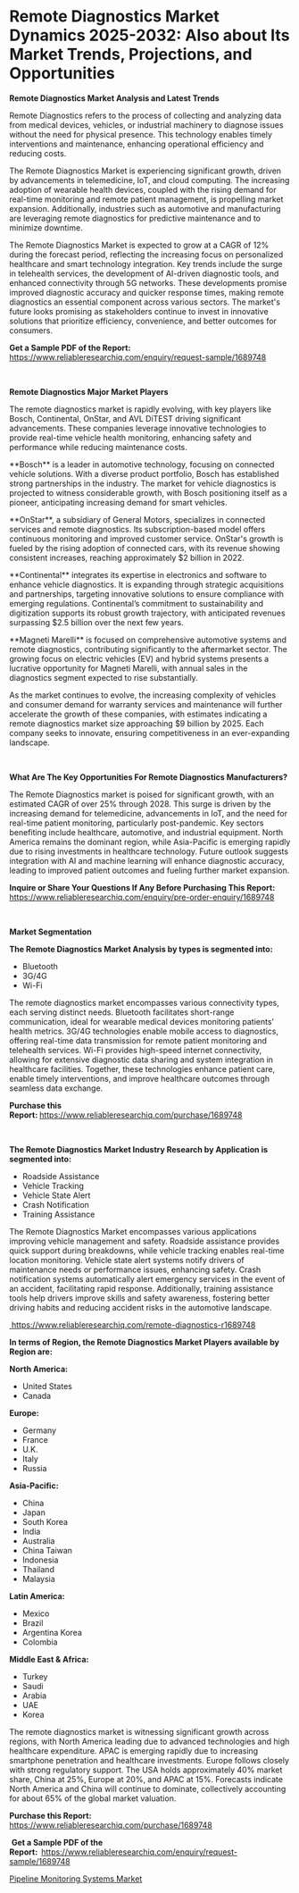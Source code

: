 <p><h1>Remote Diagnostics Market Dynamics 2025-2032: Also about Its Market Trends, Projections, and Opportunities</h1></p><p><strong>Remote Diagnostics Market Analysis and Latest Trends</strong></p>
<p><p>Remote Diagnostics refers to the process of collecting and analyzing data from medical devices, vehicles, or industrial machinery to diagnose issues without the need for physical presence. This technology enables timely interventions and maintenance, enhancing operational efficiency and reducing costs.</p><p>The Remote Diagnostics Market is experiencing significant growth, driven by advancements in telemedicine, IoT, and cloud computing. The increasing adoption of wearable health devices, coupled with the rising demand for real-time monitoring and remote patient management, is propelling market expansion. Additionally, industries such as automotive and manufacturing are leveraging remote diagnostics for predictive maintenance and to minimize downtime.</p><p>The Remote Diagnostics Market is expected to grow at a CAGR of 12% during the forecast period, reflecting the increasing focus on personalized healthcare and smart technology integration. Key trends include the surge in telehealth services, the development of AI-driven diagnostic tools, and enhanced connectivity through 5G networks. These developments promise improved diagnostic accuracy and quicker response times, making remote diagnostics an essential component across various sectors. The market's future looks promising as stakeholders continue to invest in innovative solutions that prioritize efficiency, convenience, and better outcomes for consumers.</p></p>
<p><strong>Get a Sample PDF of the Report:&nbsp;</strong> <a href="https://www.reliableresearchiq.com/enquiry/request-sample/1689748?utm_campaign=2301&utm_medium=2&utm_source=Github&utm_content=ia&utm_term=10032025&utm_id=remote-diagnostics">https://www.reliableresearchiq.com/enquiry/request-sample/1689748</a></p>
<p>&nbsp;</p>
<p><strong>Remote Diagnostics Major Market Players</strong></p>
<p><p>The remote diagnostics market is rapidly evolving, with key players like Bosch, Continental, OnStar, and AVL DiTEST driving significant advancements. These companies leverage innovative technologies to provide real-time vehicle health monitoring, enhancing safety and performance while reducing maintenance costs.</p><p>**Bosch** is a leader in automotive technology, focusing on connected vehicle solutions. With a diverse product portfolio, Bosch has established strong partnerships in the industry. The market for vehicle diagnostics is projected to witness considerable growth, with Bosch positioning itself as a pioneer, anticipating increasing demand for smart vehicles.</p><p>**OnStar**, a subsidiary of General Motors, specializes in connected services and remote diagnostics. Its subscription-based model offers continuous monitoring and improved customer service. OnStar's growth is fueled by the rising adoption of connected cars, with its revenue showing consistent increases, reaching approximately $2 billion in 2022.</p><p>**Continental** integrates its expertise in electronics and software to enhance vehicle diagnostics. It is expanding through strategic acquisitions and partnerships, targeting innovative solutions to ensure compliance with emerging regulations. Continental’s commitment to sustainability and digitization supports its robust growth trajectory, with anticipated revenues surpassing $2.5 billion over the next few years.</p><p>**Magneti Marelli** is focused on comprehensive automotive systems and remote diagnostics, contributing significantly to the aftermarket sector. The growing focus on electric vehicles (EV) and hybrid systems presents a lucrative opportunity for Magneti Marelli, with annual sales in the diagnostics segment expected to rise substantially.</p><p>As the market continues to evolve, the increasing complexity of vehicles and consumer demand for warranty services and maintenance will further accelerate the growth of these companies, with estimates indicating a remote diagnostics market size approaching $9 billion by 2025. Each company seeks to innovate, ensuring competitiveness in an ever-expanding landscape.</p></p>
<p>&nbsp;</p>
<p><strong>What Are The Key Opportunities For Remote Diagnostics Manufacturers?</strong></p>
<p><p>The Remote Diagnostics market is poised for significant growth, with an estimated CAGR of over 25% through 2028. This surge is driven by the increasing demand for telemedicine, advancements in IoT, and the need for real-time patient monitoring, particularly post-pandemic. Key sectors benefiting include healthcare, automotive, and industrial equipment. North America remains the dominant region, while Asia-Pacific is emerging rapidly due to rising investments in healthcare technology. Future outlook suggests integration with AI and machine learning will enhance diagnostic accuracy, leading to improved patient outcomes and fueling further market expansion.</p></p>
<p><strong>Inquire or Share Your Questions If Any Before Purchasing This Report:</strong> <a href="https://www.reliableresearchiq.com/enquiry/pre-order-enquiry/1689748?utm_campaign=2301&utm_medium=2&utm_source=Github&utm_content=ia&utm_term=10032025&utm_id=remote-diagnostics">https://www.reliableresearchiq.com/enquiry/pre-order-enquiry/1689748</a></p>
<p>&nbsp;</p>
<p><strong>Market Segmentation</strong></p>
<p><strong>The Remote Diagnostics Market Analysis by types is segmented into:</strong></p>
<p><ul><li>Bluetooth</li><li>3G/4G</li><li>Wi-Fi</li></ul></p>
<p><p>The remote diagnostics market encompasses various connectivity types, each serving distinct needs. Bluetooth facilitates short-range communication, ideal for wearable medical devices monitoring patients' health metrics. 3G/4G technologies enable mobile access to diagnostics, offering real-time data transmission for remote patient monitoring and telehealth services. Wi-Fi provides high-speed internet connectivity, allowing for extensive diagnostic data sharing and system integration in healthcare facilities. Together, these technologies enhance patient care, enable timely interventions, and improve healthcare outcomes through seamless data exchange.</p></p>
<p><strong>Purchase this Report:&nbsp;</strong><a href="https://www.reliableresearchiq.com/purchase/1689748?utm_campaign=2301&utm_medium=2&utm_source=Github&utm_content=ia&utm_term=10032025&utm_id=remote-diagnostics">https://www.reliableresearchiq.com/purchase/1689748</a></p>
<p>&nbsp;</p>
<p><strong>The Remote Diagnostics Market Industry Research by Application is segmented into:</strong></p>
<p><ul><li>Roadside Assistance</li><li>Vehicle Tracking</li><li>Vehicle State Alert</li><li>Crash Notification</li><li>Training Assistance</li></ul></p>
<p><p>The Remote Diagnostics Market encompasses various applications improving vehicle management and safety. Roadside assistance provides quick support during breakdowns, while vehicle tracking enables real-time location monitoring. Vehicle state alert systems notify drivers of maintenance needs or performance issues, enhancing safety. Crash notification systems automatically alert emergency services in the event of an accident, facilitating rapid response. Additionally, training assistance tools help drivers improve skills and safety awareness, fostering better driving habits and reducing accident risks in the automotive landscape.</p></p>
<p><a href="https://www.reliableresearchiq.com/remote-diagnostics-r1689748?utm_campaign=2301&utm_medium=2&utm_source=Github&utm_content=ia&utm_term=10032025&utm_id=remote-diagnostics">&nbsp;https://www.reliableresearchiq.com/remote-diagnostics-r1689748</a></p>
<p><strong>In terms of Region, the Remote Diagnostics Market Players available by Region are:</strong></p>
<p>
    <p> <strong> North America: </strong>
        <ul>
            <li>United States</li>
            <li>Canada</li>
        </ul>
        </p> 
    <p> <strong> Europe: </strong>
        <ul>
            <li>Germany</li>
            <li>France</li>
            <li>U.K.</li>
            <li>Italy</li>
            <li>Russia</li>
        </ul>
        </p> 
    <p> <strong> Asia-Pacific: </strong>
        <ul>
            <li>China</li>
            <li>Japan</li>
            <li>South Korea</li>
            <li>India</li>
            <li>Australia</li>
            <li>China Taiwan</li>
            <li>Indonesia</li>
            <li>Thailand</li>
            <li>Malaysia</li>
        </ul>
        </p> 
    <p> <strong> Latin America: </strong>
        <ul>
            <li>Mexico</li>
            <li>Brazil</li>
            <li>Argentina Korea</li>
            <li>Colombia</li>
        </ul>
        </p> 
    <p> <strong> Middle East & Africa: </strong>
        <ul>
            <li>Turkey</li>
            <li>Saudi</li>
            <li>Arabia</li>
            <li>UAE</li>
            <li>Korea</li>
        </ul>
    </p>
    </p>
<p><p>The remote diagnostics market is witnessing significant growth across regions, with North America leading due to advanced technologies and high healthcare expenditure. APAC is emerging rapidly due to increasing smartphone penetration and healthcare investments. Europe follows closely with strong regulatory support. The USA holds approximately 40% market share, China at 25%, Europe at 20%, and APAC at 15%. Forecasts indicate North America and China will continue to dominate, collectively accounting for about 65% of the global market valuation.</p></p>
<p><strong>Purchase this Report: </strong><a href="https://www.reliableresearchiq.com/purchase/1689748?utm_campaign=2301&utm_medium=2&utm_source=Github&utm_content=ia&utm_term=10032025&utm_id=remote-diagnostics">https://www.reliableresearchiq.com/purchase/1689748</a></p>
<p>&nbsp;<strong>Get a Sample PDF of the Report:&nbsp;&nbsp;</strong><a href="https://www.reliableresearchiq.com/enquiry/request-sample/1689748?utm_campaign=2301&utm_medium=2&utm_source=Github&utm_content=ia&utm_term=10032025&utm_id=remote-diagnostics">https://www.reliableresearchiq.com/enquiry/request-sample/1689748</a></p>
<p><strong></strong></p>
<p><p><a href="https://github.com/sca704osol/Market-Research-Report-List-1/blob/main/pipeline-monitoring-systems-market.md?utm_campaign=2301&utm_medium=2&utm_source=Github&utm_content=ia&utm_term=10032025&utm_id=remote-diagnostics">Pipeline Monitoring Systems Market</a></p></p>
